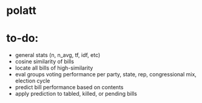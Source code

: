 # polatt

# to-do:
* general stats (n, n_avg, tf, idf, etc)
* cosine similarity of bills
* locate all bills of high-similarity
* eval groups voting performance per party, state, rep, congressional mix, election cycle
* predict bill performance based on contents
* apply prediction to tabled, killed, or pending bills

